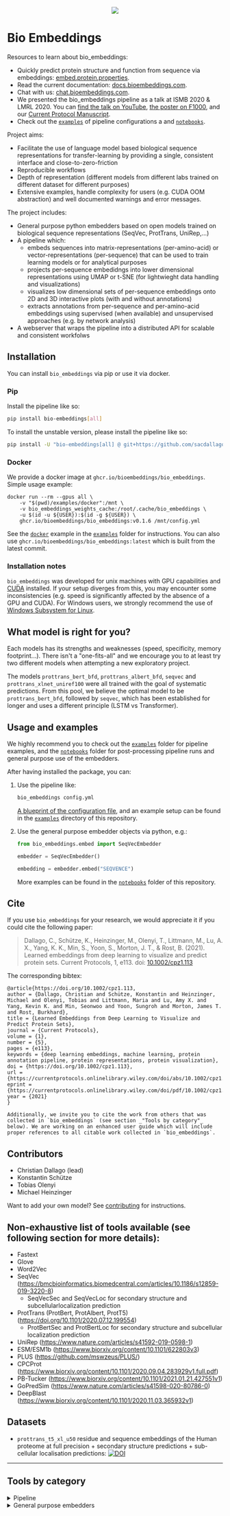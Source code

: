 <p align="center">
  <a href="https://chat.bioembeddings.com/">
    <img src="https://chat.bioembeddings.com/api/v1/shield.svg?type=online&name=chat&icon=false" />
  </a>
</p>

# Bio Embeddings
Resources to learn about bio_embeddings:

- Quickly predict protein structure and function from sequence via embeddings: [embed.protein.properties](https://embed.protein.properties).
- Read the current documentation: [docs.bioembeddings.com](https://docs.bioembeddings.com).
- Chat with us: [chat.bioembeddings.com](https://chat.bioembeddings.com).
- We presented the bio_embeddings pipeline as a talk at ISMB 2020 & LMRL 2020. You can [find the talk on YouTube](https://www.youtube.com/watch?v=NucUA0QiOe0&feature=youtu.be), [the poster on F1000](https://f1000research.com/posters/9-876), and our [Current Protocol Manuscript](https://doi.org/10.1002/cpz1.113).
- Check out the [`examples`](examples) of pipeline configurations a and [`notebooks`](notebooks).

Project aims:

  - Facilitate the use of language model based biological sequence representations for transfer-learning by providing a single, consistent interface and close-to-zero-friction
  - Reproducible workflows
  - Depth of representation (different models from different labs trained on different dataset for different purposes)
  - Extensive examples, handle complexity for users (e.g. CUDA OOM abstraction) and well documented warnings and error messages.

The project includes:

- General purpose python embedders based on open models trained on biological sequence representations (SeqVec, ProtTrans, UniRep,...)
- A pipeline which:
  - embeds sequences into matrix-representations (per-amino-acid) or vector-representations (per-sequence) that can be used to train learning models or for analytical purposes
  - projects per-sequence embedidngs into lower dimensional representations using UMAP or t-SNE (for lightwieght data handling and visualizations)
  - visualizes low dimensional sets of per-sequence embeddings onto 2D and 3D interactive plots (with and without annotations)
  - extracts annotations from per-sequence and per-amino-acid embeddings using supervised (when available) and unsupervised approaches (e.g. by network analysis)
- A webserver that wraps the pipeline into a distributed API for scalable and consistent workfolws

## Installation

You can install `bio_embeddings` via pip or use it via docker.

### Pip

Install the pipeline like so:

```bash
pip install bio-embeddings[all]
```

To install the unstable version, please install the pipeline like so:

```bash
pip install -U "bio-embeddings[all] @ git+https://github.com/sacdallago/bio_embeddings.git"
```

### Docker

We provide a docker image at `ghcr.io/bioembeddings/bio_embeddings`. Simple usage example:

```shell_script
docker run --rm --gpus all \
    -v "$(pwd)/examples/docker":/mnt \
    -v bio_embeddings_weights_cache:/root/.cache/bio_embeddings \
    -u $(id -u ${USER}):$(id -g ${USER}) \
    ghcr.io/bioembeddings/bio_embeddings:v0.1.6 /mnt/config.yml
```

See the [`docker`](examples/docker) example in the [`examples`](examples) folder for instructions. You can also use `ghcr.io/bioembeddings/bio_embeddings:latest` which is built from the latest commit.

### Installation notes

`bio_embeddings` was developed for unix machines with GPU capabilities and [CUDA](https://developer.nvidia.com/cuda-zone) installed. If your setup diverges from this, you may encounter some inconsistencies (e.g. speed is significantly affected by the absence of a GPU and CUDA). For Windows users, we strongly recommend the use of [Windows Subsystem for Linux](https://docs.microsoft.com/en-us/windows/wsl/install-win10).


## What model is right for you?

Each models has its strengths and weaknesses (speed, specificity, memory footprint...). There isn't a "one-fits-all" and we encourage you to at least try two different models when attempting a new exploratory project.

The models `prottrans_bert_bfd`, `prottrans_albert_bfd`, `seqvec` and `prottrans_xlnet_uniref100` were all trained with the goal of systematic predictions. From this pool, we believe the optimal model to be `prottrans_bert_bfd`, followed by `seqvec`, which has been established for longer and uses a different principle (LSTM vs Transformer).

## Usage and examples

We highly recommend you to check out the [`examples`](examples) folder for pipeline examples, and the [`notebooks`](notebooks) folder for post-processing pipeline runs and general purpose use of the embedders.

After having installed the package, you can:

1. Use the pipeline like:

    ```bash
    bio_embeddings config.yml
    ```

    [A blueprint of the configuration file](examples/parameters_blueprint.yml), and an example setup can be found in the [`examples`](examples) directory of this repository.

1. Use the general purpose embedder objects via python, e.g.:

    ```python
    from bio_embeddings.embed import SeqVecEmbedder

    embedder = SeqVecEmbedder()

    embedding = embedder.embed("SEQVENCE")
    ```

    More examples can be found in the [`notebooks`](notebooks) folder of this repository.
    
## Cite

If you use `bio_embeddings` for your research, we would appreciate it if you could cite the following paper:

> Dallago, C., Schütze, K., Heinzinger, M., Olenyi, T., Littmann, M., Lu, A. X., Yang, K. K., Min, S., Yoon, S., Morton, J. T., & Rost, B. (2021). Learned embeddings from deep learning to visualize and predict protein sets. Current Protocols, 1, e113. doi: [10.1002/cpz1.113](https://doi.org/10.1002/cpz1.113)


The corresponding bibtex:
```
@article{https://doi.org/10.1002/cpz1.113,
author = {Dallago, Christian and Schütze, Konstantin and Heinzinger, Michael and Olenyi, Tobias and Littmann, Maria and Lu, Amy X. and Yang, Kevin K. and Min, Seonwoo and Yoon, Sungroh and Morton, James T. and Rost, Burkhard},
title = {Learned Embeddings from Deep Learning to Visualize and Predict Protein Sets},
journal = {Current Protocols},
volume = {1},
number = {5},
pages = {e113},
keywords = {deep learning embeddings, machine learning, protein annotation pipeline, protein representations, protein visualization},
doi = {https://doi.org/10.1002/cpz1.113},
url = {https://currentprotocols.onlinelibrary.wiley.com/doi/abs/10.1002/cpz1.113},
eprint = {https://currentprotocols.onlinelibrary.wiley.com/doi/pdf/10.1002/cpz1.113},
year = {2021}
}

Additionally, we invite you to cite the work from others that was collected in `bio_embeddings` (see section _"Tools by category"_ below). We are working on an enhanced user guide which will include proper references to all citable work collected in `bio_embeddings`.

```

## Contributors

- Christian Dallago (lead)
- Konstantin Schütze
- Tobias Olenyi
- Michael Heinzinger

Want to add your own model? See [contributing](https://docs.bioembeddings.com/latest/contributing/index.html) for instructions.

## Non-exhaustive list of tools available (see following section for more details):

- Fastext
- Glove
- Word2Vec
- SeqVec (https://bmcbioinformatics.biomedcentral.com/articles/10.1186/s12859-019-3220-8)
  - SeqVecSec and SeqVecLoc for secondary structure and subcellularlocalization prediction
- ProtTrans (ProtBert, ProtAlbert, ProtT5) (https://doi.org/10.1101/2020.07.12.199554)
  - ProtBertSec and ProtBertLoc for secondary structure and subcellular localization prediction
- UniRep (https://www.nature.com/articles/s41592-019-0598-1)
- ESM/ESM1b (https://www.biorxiv.org/content/10.1101/622803v3)
- PLUS (https://github.com/mswzeus/PLUS/)
- CPCProt (https://www.biorxiv.org/content/10.1101/2020.09.04.283929v1.full.pdf)
- PB-Tucker (https://www.biorxiv.org/content/10.1101/2021.01.21.427551v1)
- GoPredSim (https://www.nature.com/articles/s41598-020-80786-0)
- DeepBlast (https://www.biorxiv.org/content/10.1101/2020.11.03.365932v1)

## Datasets 

- `prottrans_t5_xl_u50` residue and sequence embeddings of the Human proteome at full precision + secondary structure predictions + sub-cellular localisation predictions: [![DOI](https://zenodo.org/badge/DOI/10.5281/zenodo.5047020.svg)](https://doi.org/10.5281/zenodo.5047020)

----

## Tools by category


<details>
<summary>Pipeline</summary>
<br>

- align:
  - DeepBlast (https://www.biorxiv.org/content/10.1101/2020.11.03.365932v1)
- embed:
  - ProtTrans BERT trained on BFD (https://doi.org/10.1101/2020.07.12.199554)
  - SeqVec (https://bmcbioinformatics.biomedcentral.com/articles/10.1186/s12859-019-3220-8)
  - ProtTrans ALBERT trained on BFD (https://doi.org/10.1101/2020.07.12.199554)
  - ProtTrans XLNet trained on UniRef100 (https://doi.org/10.1101/2020.07.12.199554)
  - ProtTrans T5 trained on BFD (https://doi.org/10.1101/2020.07.12.199554)
  - ProtTrans T5 trained on BFD and fine-tuned on UniRef50 (in-house)
  - UniRep (https://www.nature.com/articles/s41592-019-0598-1)
  - ESM/ESM1b (https://www.biorxiv.org/content/10.1101/622803v3)
  - PLUS (https://github.com/mswzeus/PLUS/)
  - CPCProt (https://www.biorxiv.org/content/10.1101/2020.09.04.283929v1.full.pdf)
- project:
  - t-SNE
  - UMAP
  - PB-Tucker (https://www.biorxiv.org/content/10.1101/2021.01.21.427551v1)
- visualize:
  - 2D/3D sequence embedding space
- extract:
  - supervised:
    - SeqVec: DSSP3, DSSP8, disorder, subcellular location and membrane boundness as in https://bmcbioinformatics.biomedcentral.com/articles/10.1186/s12859-019-3220-8
    - ProtBertSec and ProtBertLoc as reported in https://doi.org/10.1101/2020.07.12.199554
  - unsupervised:
    - via sequence-level (reduced_embeddings), pairwise distance (euclidean like [goPredSim](https://github.com/Rostlab/goPredSim), more options available, e.g. cosine)
</details>

<details>
<summary>General purpose embedders</summary>
<br>

- ProtTrans BERT trained on BFD (https://doi.org/10.1101/2020.07.12.199554)
- SeqVec (https://bmcbioinformatics.biomedcentral.com/articles/10.1186/s12859-019-3220-8)
- ProtTrans ALBERT trained on BFD (https://doi.org/10.1101/2020.07.12.199554)
- ProtTrans XLNet trained on UniRef100 (https://doi.org/10.1101/2020.07.12.199554)
- ProtTrans T5 trained on BFD (https://doi.org/10.1101/2020.07.12.199554)
- ProtTrans T5 trained on BFD + fine-tuned on UniRef50 (https://doi.org/10.1101/2020.07.12.199554)
- Fastext
- Glove
- Word2Vec
- UniRep (https://www.nature.com/articles/s41592-019-0598-1)
- ESM/ESM1b (https://www.biorxiv.org/content/10.1101/622803v3)
- PLUS (https://github.com/mswzeus/PLUS/)
- CPCProt (https://www.biorxiv.org/content/10.1101/2020.09.04.283929v1.full.pdf)
</details>

